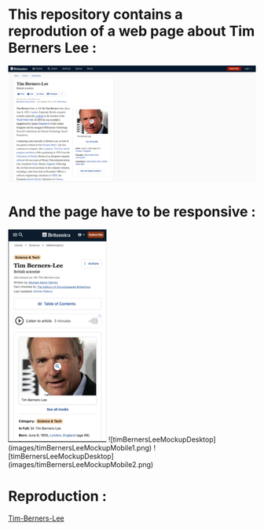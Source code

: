 # This repository contains a reprodution of a web page about Tim Berners Lee :
![timBernersLeeMockupDesktop](images/timBernersLeeMockupDesktop.png)

# And the page have to be responsive :
<img src="images/timBernersLeeMockupMobile1.png" width="200px">
![timBernersLeeMockupDesktop](images/timBernersLeeMockupMobile1.png)
![timBernersLeeMockupDesktop](images/timBernersLeeMockupMobile2.png)

# Reproduction :
[Tim-Berners-Lee](https://anthosaxe.github.io/Tim-Berners-Lee/)
